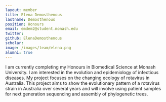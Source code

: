 ```yaml
---
layout: member
title: Elena Demosthenous
lastname: Demosthenous
position: Honours
email: emdem2@student.monash.edu
twitter:
github: ElenaDemosthenous
scholar:
image: /images/team/elena.png
alumni: true
---
```


I am currently completing my Honours in Biomedical Science at Monash University. I am interested in the evolution and epidemiology of infectious diseases. My project focuses on the changing ecology of rotavirus in Australia. This project aims to show the evolutionary pattern of a rotavirus strain in Australia over several years and will involve using patient samples for next generation sequencing and assembly of phylogenetic trees.    
